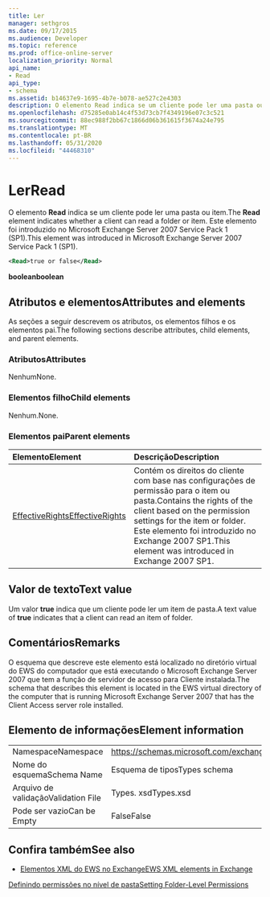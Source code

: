 ```yaml
---
title: Ler
manager: sethgros
ms.date: 09/17/2015
ms.audience: Developer
ms.topic: reference
ms.prod: office-online-server
localization_priority: Normal
api_name:
- Read
api_type:
- schema
ms.assetid: b14637e9-1695-4b7e-b078-ae527c2e4303
description: O elemento Read indica se um cliente pode ler uma pasta ou item. Este elemento foi introduzido no Microsoft Exchange Server 2007 Service Pack 1 (SP1).
ms.openlocfilehash: d75285e0ab14c4f53d73cb7f4349196e07c3c521
ms.sourcegitcommit: 88ec988f2bb67c1866d06b361615f3674a24e795
ms.translationtype: MT
ms.contentlocale: pt-BR
ms.lasthandoff: 05/31/2020
ms.locfileid: "44468310"
---
```

# <a name="read"></a><span data-ttu-id="e9d01-104">Ler</span><span class="sxs-lookup"><span data-stu-id="e9d01-104">Read</span></span>

<span data-ttu-id="e9d01-105">O elemento **Read** indica se um cliente pode ler uma pasta ou item.</span><span class="sxs-lookup"><span data-stu-id="e9d01-105">The **Read** element indicates whether a client can read a folder or item.</span></span> <span data-ttu-id="e9d01-106">Este elemento foi introduzido no Microsoft Exchange Server 2007 Service Pack 1 (SP1).</span><span class="sxs-lookup"><span data-stu-id="e9d01-106">This element was introduced in Microsoft Exchange Server 2007 Service Pack 1 (SP1).</span></span> 
  
```xml
<Read>true or false</Read>
```

 <span data-ttu-id="e9d01-107">**boolean**</span><span class="sxs-lookup"><span data-stu-id="e9d01-107">**boolean**</span></span>
## <a name="attributes-and-elements"></a><span data-ttu-id="e9d01-108">Atributos e elementos</span><span class="sxs-lookup"><span data-stu-id="e9d01-108">Attributes and elements</span></span>

<span data-ttu-id="e9d01-109">As seções a seguir descrevem os atributos, os elementos filhos e os elementos pai.</span><span class="sxs-lookup"><span data-stu-id="e9d01-109">The following sections describe attributes, child elements, and parent elements.</span></span>
  
### <a name="attributes"></a><span data-ttu-id="e9d01-110">Atributos</span><span class="sxs-lookup"><span data-stu-id="e9d01-110">Attributes</span></span>

<span data-ttu-id="e9d01-111">Nenhum</span><span class="sxs-lookup"><span data-stu-id="e9d01-111">None.</span></span>
  
### <a name="child-elements"></a><span data-ttu-id="e9d01-112">Elementos filho</span><span class="sxs-lookup"><span data-stu-id="e9d01-112">Child elements</span></span>

<span data-ttu-id="e9d01-113">Nenhum.</span><span class="sxs-lookup"><span data-stu-id="e9d01-113">None.</span></span>
  
### <a name="parent-elements"></a><span data-ttu-id="e9d01-114">Elementos pai</span><span class="sxs-lookup"><span data-stu-id="e9d01-114">Parent elements</span></span>

|<span data-ttu-id="e9d01-115">**Elemento**</span><span class="sxs-lookup"><span data-stu-id="e9d01-115">**Element**</span></span>|<span data-ttu-id="e9d01-116">**Descrição**</span><span class="sxs-lookup"><span data-stu-id="e9d01-116">**Description**</span></span>|
|:-----|:-----|
|[<span data-ttu-id="e9d01-117">EffectiveRights</span><span class="sxs-lookup"><span data-stu-id="e9d01-117">EffectiveRights</span></span>](effectiverights.md) <br/> |<span data-ttu-id="e9d01-118">Contém os direitos do cliente com base nas configurações de permissão para o item ou pasta.</span><span class="sxs-lookup"><span data-stu-id="e9d01-118">Contains the rights of the client based on the permission settings for the item or folder.</span></span> <span data-ttu-id="e9d01-119">Este elemento foi introduzido no Exchange 2007 SP1.</span><span class="sxs-lookup"><span data-stu-id="e9d01-119">This element was introduced in Exchange 2007 SP1.</span></span>  <br/> |
   
## <a name="text-value"></a><span data-ttu-id="e9d01-120">Valor de texto</span><span class="sxs-lookup"><span data-stu-id="e9d01-120">Text value</span></span>

<span data-ttu-id="e9d01-121">Um valor **true** indica que um cliente pode ler um item de pasta.</span><span class="sxs-lookup"><span data-stu-id="e9d01-121">A text value of **true** indicates that a client can read an item of folder.</span></span> 
  
## <a name="remarks"></a><span data-ttu-id="e9d01-122">Comentários</span><span class="sxs-lookup"><span data-stu-id="e9d01-122">Remarks</span></span>

<span data-ttu-id="e9d01-123">O esquema que descreve este elemento está localizado no diretório virtual do EWS do computador que está executando o Microsoft Exchange Server 2007 que tem a função de servidor de acesso para Cliente instalada.</span><span class="sxs-lookup"><span data-stu-id="e9d01-123">The schema that describes this element is located in the EWS virtual directory of the computer that is running Microsoft Exchange Server 2007 that has the Client Access server role installed.</span></span>
  
## <a name="element-information"></a><span data-ttu-id="e9d01-124">Elemento de informações</span><span class="sxs-lookup"><span data-stu-id="e9d01-124">Element information</span></span>

|||
|:-----|:-----|
|<span data-ttu-id="e9d01-125">Namespace</span><span class="sxs-lookup"><span data-stu-id="e9d01-125">Namespace</span></span>  <br/> |https://schemas.microsoft.com/exchange/services/2006/types  <br/> |
|<span data-ttu-id="e9d01-126">Nome do esquema</span><span class="sxs-lookup"><span data-stu-id="e9d01-126">Schema Name</span></span>  <br/> |<span data-ttu-id="e9d01-127">Esquema de tipos</span><span class="sxs-lookup"><span data-stu-id="e9d01-127">Types schema</span></span>  <br/> |
|<span data-ttu-id="e9d01-128">Arquivo de validação</span><span class="sxs-lookup"><span data-stu-id="e9d01-128">Validation File</span></span>  <br/> |<span data-ttu-id="e9d01-129">Types. xsd</span><span class="sxs-lookup"><span data-stu-id="e9d01-129">Types.xsd</span></span>  <br/> |
|<span data-ttu-id="e9d01-130">Pode ser vazio</span><span class="sxs-lookup"><span data-stu-id="e9d01-130">Can be Empty</span></span>  <br/> |<span data-ttu-id="e9d01-131">False</span><span class="sxs-lookup"><span data-stu-id="e9d01-131">False</span></span>  <br/> |
   
## <a name="see-also"></a><span data-ttu-id="e9d01-132">Confira também</span><span class="sxs-lookup"><span data-stu-id="e9d01-132">See also</span></span>



- [<span data-ttu-id="e9d01-133">Elementos XML do EWS no Exchange</span><span class="sxs-lookup"><span data-stu-id="e9d01-133">EWS XML elements in Exchange</span></span>](ews-xml-elements-in-exchange.md)


[<span data-ttu-id="e9d01-134">Definindo permissões no nível de pasta</span><span class="sxs-lookup"><span data-stu-id="e9d01-134">Setting Folder-Level Permissions</span></span>](https://msdn.microsoft.com/library/c7530e86-5112-401c-b10a-9c054ae59f07%28Office.15%29.aspx)

